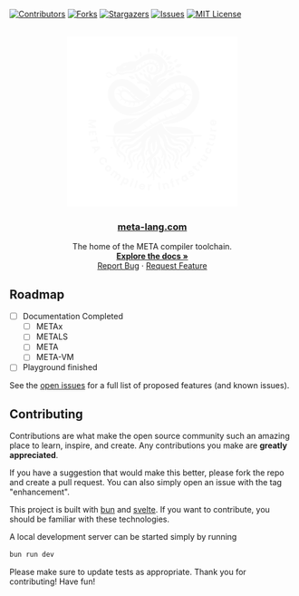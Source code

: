 [![Contributors][contributors-shield]][contributors-url]
[![Forks][forks-shield]][forks-url]
[![Stargazers][stars-shield]][stars-url]
[![Issues][issues-shield]][issues-url]
[![MIT License][license-shield]][license-url]


<br />
<div align="center">
  <a href="https://github.com/the-meta-lang/meta-lang.com">
    <img src="./public/logo-modern-dark.svg" alt="Logo" width="300" height="300">
  </a>

<h3 align="center"><a href="https://meta-lang.com">meta-lang.com</a></h3>

  <p align="center">
    The home of the META compiler toolchain.
    <br />
    <a href="https://meta-lang.com/docs"><strong>Explore the docs »</strong></a>
    <br />
    <a href="https://github.com/the-meta-lang/meta-lang.com/issues">Report Bug</a>
    ·
    <a href="https://github.com/the-meta-lang/meta-lang.com/issues">Request Feature</a>
  </p>
</div>


<!-- ROADMAP -->
## Roadmap

- [ ] Documentation Completed
  - [ ] METAx
  - [ ] METALS
  - [ ] META
  - [ ] META-VM
- [ ] Playground finished

See the [open issues](https://github.com/the-meta-lang/meta-lang.com/issues) for a full list of proposed features (and known issues).

## Contributing

Contributions are what make the open source community such an amazing place to learn, inspire, and create. Any contributions you make are **greatly appreciated**.

If you have a suggestion that would make this better, please fork the repo and create a pull request. You can also simply open an issue with the tag "enhancement".

This project is built with [bun](https://bun.sh) and [svelte](https://svelte.dev). If you want to contribute, you should be familiar with these technologies.

A local development server can be started simply by running

```bash
bun run dev
```

Please make sure to update tests as appropriate.
Thank you for contributing! Have fun!



[contributors-shield]: https://img.shields.io/github/contributors/the-meta-lang/meta-lang.com.svg?style=for-the-badge
[contributors-url]: https://github.com/the-meta-lang/meta-lang.com/graphs/contributors
[forks-shield]: https://img.shields.io/github/forks/the-meta-lang/meta-lang.com.svg?style=for-the-badge
[forks-url]: https://github.com/the-meta-lang/meta-lang.com/network/members
[stars-shield]: https://img.shields.io/github/stars/the-meta-lang/meta-lang.com.svg?style=for-the-badge
[stars-url]: https://github.com/the-meta-lang/meta-lang.com/stargazers
[issues-shield]: https://img.shields.io/github/issues/the-meta-lang/meta-lang.com.svg?style=for-the-badge
[issues-url]: https://github.com/the-meta-lang/meta-lang.com/issues
[license-shield]: https://img.shields.io/github/license/the-meta-lang/meta-lang.com.svg?style=for-the-badge
[license-url]: https://github.com/the-meta-lang/meta-lang.com/blob/master/LICENSE.txt